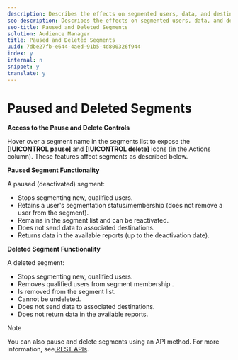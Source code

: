 ```yaml
---
description: Describes the effects on segmented users, data, and destinations when you pause or delete an active segment using Segment Builder.
seo-description: Describes the effects on segmented users, data, and destinations when you pause or delete an active segment using Segment Builder.
seo-title: Paused and Deleted Segments
solution: Audience Manager
title: Paused and Deleted Segments
uuid: 7dbe27fb-e644-4aed-91b5-4d800326f944
index: y
internal: n
snippet: y
translate: y
---
```


# Paused and Deleted Segments

**Access to the Pause and Delete Controls** 

Hover over a segment name in the segments list to expose the **[!UICONTROL  pause]** and **[!UICONTROL  delete]** icons (in the Actions column). These features affect segments as described below. 

**Paused Segment Functionality** 

A paused (deactivated) segment: 
* Stops segmenting new, qualified users.
* Retains a user's segmentation status/membership (does not remove a user from the segment).
* Remains in the segment list and can be reactivated.
* Does not send data to associated destinations.
* Returns data in the available reports (up to the deactivation date).


**Deleted Segment Functionality** 

A deleted segment: 
* Stops segmenting new, qualified users.
* Removes qualified users from segment membership .
* Is removed from the segment list.
* Cannot be undeleted.
* Does not send data to associated destinations.
* Does not return data in the available reports.



>[!NOTE]
>
>You can also pause and delete segments using an API method. For more information, see[ REST APIs](../../../c_api/c_rest_api_main/c_rest_api_main.md#concept_B512E6C3410A4304A672588A60A792B1). 


